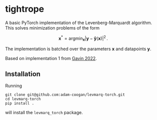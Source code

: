 # tightrope

A basic PyTorch implementation of the Levenberg-Marquardt algorithm. This solves minimization problems of the form

$$\mathbf{x}^* = \operatorname{argmin}_{\mathbf{x}} |\mathbf{y} - \mathbf{\hat{y}}(\mathbf{x})|^2 \, .$$

The implementation is batched over the parameters $\mathbf{x}$ and datapoints $\mathbf{y}$.

Based on implementation 1 from [Gavin 2022](https://people.duke.edu/~hpgavin/ExperimentalSystems/lm.pdf).

## Installation

Running
```
git clone git@github.com:adam-coogan/levmarq-torch.git
cd levmarq-torch
pip install .
```
will install the `levmarq_torch` package.
